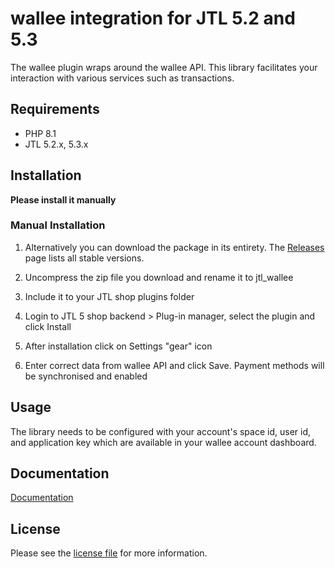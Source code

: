 

wallee integration for JTL 5.2 and 5.3
=============================

The wallee plugin wraps around the wallee API. This library facilitates your interaction with various services such as transactions.

## Requirements

- PHP 8.1
- JTL 5.2.x, 5.3.x

## Installation

**Please install it manually**

### Manual Installation


1. Alternatively you can download the package in its entirety. The [Releases](../../releases) page lists all stable versions.

2. Uncompress the zip file you download and rename it to jtl_wallee

3. Include it to your JTL shop plugins folder

4. Login to JTL 5 shop backend > Plug-in manager, select the plugin and click Install

5. After installation click on Settings "gear" icon

6. Enter correct data from wallee API and click Save. Payment methods will be synchronised and enabled


## Usage
The library needs to be configured with your account's space id, user id, and application key which are available in your wallee
account dashboard.

## Documentation

[Documentation](https://plugin-documentation.wallee.com/wallee-payment/jtl-5/1.0.36/docs/en/documentation.html)

## License

Please see the [license file](https://github.com/wallee-payment/jtl-5/blob/master/LICENSE.txt) for more information.
